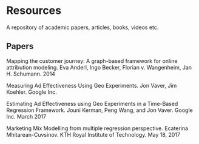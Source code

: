 # Resources

A repository of academic papers, articles, books, videos etc.

## Papers

Mapping the customer journey: A graph-based framework for online attribution modeling. Eva Anderl, Ingo Becker, Florian v. Wangenheim, Jan H. Schumann. 2014

Measuring Ad Effectiveness Using Geo Experiments. Jon Vaver, Jim Koehler. Google Inc.

Estimating Ad Effectiveness using Geo Experiments in a Time-Based Regression Framework. Jouni Kerman, Peng Wang, and Jon Vaver. Google Inc. March 2017


Marketing Mix Modelling from multiple regression perspective. Ecaterina Mhitarean-Cuvsinov. KTH Royal Institute of Technology. May 18, 2017
